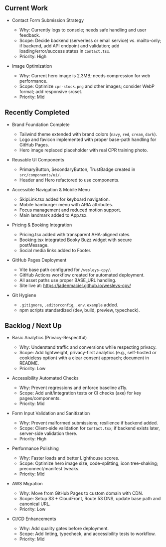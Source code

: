 ## Current Work
- Contact Form Submission Strategy
  - Why: Currently logs to console; needs safe handling and user feedback.
  - Scope: Decide backend (serverless or email service) vs. mailto-only; if backend, add API endpoint and validation; add loading/error/success states in `Contact.tsx`.
  - Priority: High

- Image Optimization
  - Why: Current hero image is 2.3MB; needs compression for web performance.
  - Scope: Optimize `cpr-stock.png` and other images; consider WebP format; add responsive srcset.
  - Priority: Mid

## Recently Completed
- Brand Foundation Complete
  - Tailwind theme extended with brand colors (`navy`, `red`, `cream`, `dark`).
  - Logo and favicon implemented with proper base-path handling for GitHub Pages.
  - Hero image replaced placeholder with real CPR training photo.

- Reusable UI Components
  - PrimaryButton, SecondaryButton, TrustBadge created in `src/components/ui/`.
  - Header and Hero refactored to use components.

- Accessible Navigation & Mobile Menu
  - SkipLink.tsx added for keyboard navigation.
  - Mobile hamburger menu with ARIA attributes.
  - Focus management and reduced motion support.
  - Main landmark added to App.tsx.

- Pricing & Booking Integration
  - Pricing.tsx added with transparent AHA-aligned rates.
  - Booking.tsx integrated Booky Buzz widget with secure postMessage.
  - Social media links added to Footer.

- GitHub Pages Deployment
  - Vite base path configured for `/wesleys-cpy/`.
  - GitHub Actions workflow created for automated deployment.
  - All asset paths use proper BASE_URL handling.
  - Site live at: https://jadenmaciel.github.io/wesleys-cpy/

- Git Hygiene
  - `.gitignore`, `.editorconfig`, `.env.example` added.
  - npm scripts standardized (dev, build, preview, typecheck).

## Backlog / Next Up
- Basic Analytics (Privacy-Respectful)
  - Why: Understand traffic and conversions while respecting privacy.
  - Scope: Add lightweight, privacy-first analytics (e.g., self-hosted or cookieless option) with a clear consent approach; document in README.
  - Priority: Low

- Accessibility Automated Checks
  - Why: Prevent regressions and enforce baseline a11y.
  - Scope: Add unit/integration tests or CI checks (axe) for key pages/components.
  - Priority: Mid

- Form Input Validation and Sanitization
  - Why: Prevent malformed submissions; resilience if backend added.
  - Scope: Client-side validation for `Contact.tsx`; if backend exists later, server-side validation there.
  - Priority: High

- Performance Polishing
  - Why: Faster loads and better Lighthouse scores.
  - Scope: Optimize hero image size, code-splitting, icon tree-shaking; preconnect/manifest tweaks.
  - Priority: Mid

- AWS Migration
  - Why: Move from GitHub Pages to custom domain with CDN.
  - Scope: Setup S3 + CloudFront, Route 53 DNS, update base path and canonical URL.
  - Priority: Low

- CI/CD Enhancements
  - Why: Add quality gates before deployment.
  - Scope: Add linting, typecheck, and accessibility tests to workflow.
  - Priority: Mid
